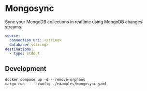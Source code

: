 # Mongosync

Sync your MongoDB collections in realtime using MongoDB changes streams.

```yaml
source:
  connection_uri: <string>
  database: <string>
destinations:
  - type: stdout
```

## Development

```
docker compose up -d --remove-orphans
cargo run -- --config ./examples/mongosync.yaml
```
